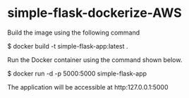 # simple-flask-dockerize-AWS


Build the image using the following command

  $ docker build -t simple-flask-app:latest .

Run the Docker container using the command shown below.

  $ docker run -d -p 5000:5000 simple-flask-app

The application will be accessible at http:127.0.0.1:5000

